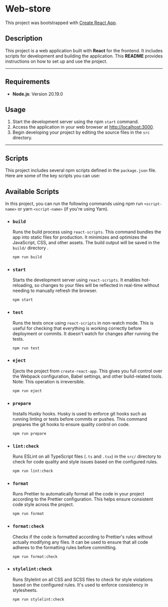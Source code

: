 # Web-store

This project was bootstrapped with [Create React App](https://github.com/facebook/create-react-app).

## Description

This project is a web application built with **React** for the frontend. It includes scripts for development and building the application. This **README** provides instructions on how to set up and use the project.

---

## Requirements

- **Node.js**: Version 20.19.0

## Usage

1. Start the development server using the npm `start` command.
2. Access the application in your web browser at [http://localhost:3000](http://localhost:3000).
3. Begin developing your project by editing the source files in the `src` directory.

---

## Scripts

This project includes several npm scripts defined in the `package.json` file. Here are some of the key scripts you can use:

## Available Scripts

In this project, you can run the following commands using npm run `<script-name>` or yarn `<script-name>` (if you're using Yarn).

- ### `build`

  Runs the build process using `react-scripts`. This command bundles the app into static files for production. It minimizes and optimizes the JavaScript, CSS, and other assets. The build output will be saved in the `build/` directory .

  ```bash
  npm run build
  ```

- ### `start`

  Starts the development server using `react-scripts`. It enables hot-reloading, so changes to your files will be reflected in real-time without needing to manually refresh the browser.

  ```bash
  npm start
  ```

- ### `test`

  Runs the tests once using `react-scripts` in non-watch mode. This is useful for checking that everything is working correctly before deployment or commits. It doesn't watch for changes after running the tests.

  ```bash
  npm run test
  ```

- ### `eject`

  Ejects the project from `create-react-app`. This gives you full control over the Webpack configuration, Babel settings, and other build-related tools. Note: This operation is irreversible.

  ```bash
  npm run eject
  ```

- ### `prepare`

  Installs Husky hooks. Husky is used to enforce git hooks such as running linting or tests before commits or pushes. This command prepares the git hooks to ensure quality control on code.

  ```bash
  npm run prepare
  ```

- ### `lint:check`

  Runs ESLint on all TypeScript files (`.ts` and `.tsx`) in the `src/` directory to check for code quality and style issues based on the configured rules.

  ```bash
  npm run lint:check
  ```

- ### `format`

  Runs Prettier to automatically format all the code in your project according to the Prettier configuration. This helps ensure consistent code style across the project.

  ```bash
  npm run format
  ```

- ### `format:check`

  Checks if the code is formatted according to Prettier's rules without actually modifying any files. It can be used to ensure that all code adheres to the formatting rules before committing.

  ```bash
  npm run format:check
  ```

- ### `stylelint:check`

  Runs Stylelint on all CSS and SCSS files to check for style violations based on the configured rules. It's used to enforce consistency in stylesheets.

  ```bash
  npm run stylelint:check
  ```
